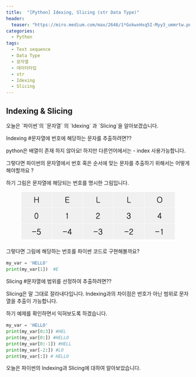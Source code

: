 ```yaml
---
title:  "[Python] Idexing, Slicing (str Data Type)"
header:
  teaser: "https://miro.medium.com/max/2646/1*GokwxHxq5I-Myy3_ummrtw.png"
categories: 
  - Python
tags:
  - Text sequence
  - Data Type
  - 문자열
  - 데이터타입
  - str
  - Idexing
  - Slicing
---
```

<h2>Indexing & Slicing</h2>
오늘은 `파이썬`의 `문자열` 의 `Idexing` 과 `Slicing`을 알아보겠습니다.

Indexing #문자열에 번호에 해당하는 문자를 추출하려면?? 

python은 배열이 존재 하지 않아요! 하지만 다른언어에서는 - index 사용가능합니다.

그렇다면 파이썬의 문자열에서 번호 혹은 순서에 맞는 문자를 추출하기 위해서는 어떻게 해야할까요 ?

하기 그림은 문자열에 해당되는 번호를 명시한 그림입니다. 

<figure>
	<img src="/assets/image/index_table.png">
</figure>

그렇다면 그림에 해당하는 번호를 파이썬 코드로 구현해볼까요?

``` python
my_var = 'HELLO'
print(my_var[1])  #E
```

Slicing #문자열에 범위를 선정하여 추출하려면??

Slicing은 말 그대로 잘라내다입니다. Indexing과의 차이점은 번호가 아닌 범위로 문자열을 추출이 가능합니다.

하기 예제를 확인하면서 익혀보도록 하겠습니다.

``` python
my_var = 'HELLO'
print(my_var[0:3]) #HEL
print(my_var[0:]) #HELLO
print(my_var[0:-1]) #HELL
print(my_var[-2:]) #LO
print(my_var[:]) # HELLO

```

오늘은 파이썬의 Indexing과 Slicing에 대하여 알아보았습니다.